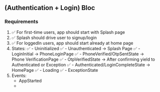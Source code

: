 ## (Authentication + Login) Bloc

### Requirements

1. ✅ For first-time users, app should start with Splash page
2. ✅ Splash should drive user to signup/login
3. ✅ For loggedIn users, app should start already at home page
4. States:
   ✅ - Uninitialized
   ✅ - Unauthenticated -> Splash Page
   ✅ - LoginInitial -> PhoneLoginPage
   ✅ - PhoneVerified/OtpSentState -> Phone VerificationPage
   ✅ - OtpVerifiedState -> After confirming yield to Authenticated or Exception
   ✅ - Authenticated/LoginCompleteState -> HomePage
   ✅ - Loading
   ✅ - ExceptionState
5. Events:
   - AppStarted
   - 